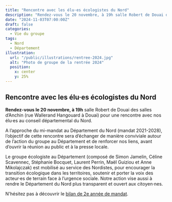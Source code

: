 ```yaml
---
title: "Rencontre avec les élu·es écologistes du Nord"
description: "Rendez-vous le 20 novembre, à 19h salle Robert de Douai des salles d’Anchin pour une rencontre avec nos élu·es au conseil départemental du Nord."
date: "2024-11-03T07:00:00Z"
draft: false
categories:
  - Vie du groupe
tags:
  - Nord
  - Département
illustration:
  url: "/public/illustrations/rentree-2024.jpg"
  alt: "Photo de groupe de la rentrée 2024"
  position:
    x: center
    y: 25%
---
```


## Rencontre avec les élu·es écologistes du Nord

**Rendez-vous le 20 novembre, à 19h** salle Robert de Douai des salles d’Anchin (rue Wallerand Hangouard à Douai) pour une rencontre avec nos élu·es au conseil départemental du Nord.

A l’approche du mi-mandat au Département du Nord (mandat 2021-2028), l’objectif de cette rencontre sera d’échanger de manière conviviale autour de l’action du groupe au Département et de renforcer nos liens, avant d’ouvrir la réunion au public et à la presse locale.

Le groupe écologiste au Département (composé de Simon Jamelin, Céline Scavennec, Stéphanie Bocquet, Laurent Perrin, Maël Guiziou et Anne Mikolajczak) est mobilisé au service des Nordistes, pour encourager la transition écologique dans les territoires, soutenir et porter la voix des acteur·es de terrain face à l’urgence sociale. Notre action vise aussi à rendre le Département du Nord plus transparent et ouvert aux citoyen·nes.

N'hésitez pas à découvrir le [bilan de 2e année de mandat](https://groupe-ecologiste-nord.fr/2024/09/bilan-de-2e-annee-de-mandat/).
